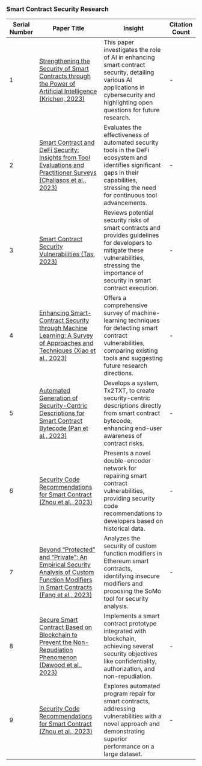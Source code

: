 ### Smart Contract Security Research

| Serial Number | Paper Title | Insight | Citation Count |
| ------------- | ----------- | ------- | -------------- |
| 1 | [Strengthening the Security of Smart Contracts through the Power of Artificial Intelligence (Krichen, 2023)](https://typeset.io/papers/strengthening-the-security-of-smart-contracts-through-the-x8zi8cr1?utm_source=chatgpt) | This paper investigates the role of AI in enhancing smart contract security, detailing various AI applications in cybersecurity and highlighting open questions for future research. | - |
| 2 | [Smart Contract and DeFi Security: Insights from Tool Evaluations and Practitioner Surveys (Chaliasos et al., 2023)](https://typeset.io/papers/smart-contract-and-defi-security-insights-from-tool-3zwsh8in?utm_source=chatgpt) | Evaluates the effectiveness of automated security tools in the DeFi ecosystem and identifies significant gaps in their capabilities, stressing the need for continuous tool advancements. | - |
| 3 | [Smart Contract Security Vulnerabilities (Tas, 2023)](https://typeset.io/papers/smart-contract-security-vulnerabilities-1b9q5lbu?utm_source=chatgpt) | Reviews potential security risks of smart contracts and provides guidelines for developers to mitigate these vulnerabilities, stressing the importance of security in smart contract execution. | - |
| 4 | [Enhancing Smart-Contract Security through Machine Learning: A Survey of Approaches and Techniques (Xiao et al., 2023)](https://typeset.io/papers/enhancing-smart-contract-security-through-machine-learning-a-1qeqa7es?utm_source=chatgpt) | Offers a comprehensive survey of machine-learning techniques for detecting smart contract vulnerabilities, comparing existing tools and suggesting future research directions. | - |
| 5 | [Automated Generation of Security-Centric Descriptions for Smart Contract Bytecode (Pan et al., 2023)](https://typeset.io/papers/automated-generation-of-security-centric-descriptions-for-2ncevrm3?utm_source=chatgpt) | Develops a system, Tx2TXT, to create security-centric descriptions directly from smart contract bytecode, enhancing end-user awareness of contract risks. | - |
| 6 | [Security Code Recommendations for Smart Contract (Zhou et al., 2023)](https://typeset.io/papers/security-code-recommendations-for-smart-contract-1i0g885f?utm_source=chatgpt) | Presents a novel double-encoder network for repairing smart contract vulnerabilities, providing security code recommendations to developers based on historical data. | - |
| 7 | [Beyond “Protected” and “Private”: An Empirical Security Analysis of Custom Function Modifiers in Smart Contracts (Fang et al., 2023)](https://typeset.io/papers/beyond-protected-and-private-an-empirical-security-analysis-3duqm09k?utm_source=chatgpt) | Analyzes the security of custom function modifiers in Ethereum smart contracts, identifying insecure modifiers and proposing the SoMo tool for security analysis. | - |
| 8 | [Secure Smart Contract Based on Blockchain to Prevent the Non-Repudiation Phenomenon (Dawood et al., 2023)](https://typeset.io/papers/secure-smart-contract-based-on-blockchain-to-prevent-the-non-x38ci205?utm_source=chatgpt) | Implements a smart contract prototype integrated with blockchain, achieving several security objectives like confidentiality, authorization, and non-repudiation. | - |
| 9 | [Security Code Recommendations for Smart Contract (Zhou et al., 2023)](https://typeset.io/papers/security-code-recommendations-for-smart-contract-3o7h6w7l?utm_source=chatgpt) | Explores automated program repair for smart contracts, addressing vulnerabilities with a novel approach and demonstrating superior performance on a large dataset. | - |